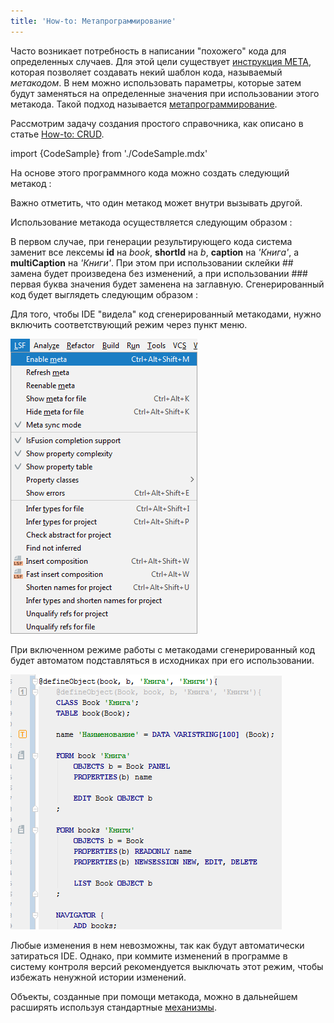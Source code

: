 ```yaml
---
title: 'How-to: Метапрограммирование'
---
```


Часто возникает потребность в написании "похожего" кода для определенных случаев. Для этой цели существует [инструкция META](Инструкция_META.md), которая позволяет создавать некий шаблон кода, называемый *метакодом*. В нем можно использовать параметры, которые затем будут заменяться на определенные значения при использовании этого метакода. Такой подход называется [метапрограммирование](Метапрограммирование.md).

Рассмотрим задачу создания простого справочника, как описано в статье [How-to: CRUD](How-to_CRUD.md).

import {CodeSample} from './CodeSample.mdx'

<CodeSample url="https://ru-documentation.lsfusion.org/sample?file=UseCaseCRUD&block=sample2"/>

<CodeSample url="https://ru-documentation.lsfusion.org/sample?file=UseCaseCRUD&block=solution2"/>

На основе этого программного кода можно создать следующий метакод :

<CodeSample url="https://ru-documentation.lsfusion.org/sample?file=UseCaseMeta&block=defineobject"/>

Важно отметить, что один метакод может внутри вызывать другой.

Использование метакода осуществляется следующим образом :

<CodeSample url="https://ru-documentation.lsfusion.org/sample?file=UseCaseMeta&block=defineobject"/>

В первом случае, при генерации результирующего кода система заменит все лексемы **id** на *book*, **shortId** на *b*, **caption** на *'Книга'*, а **multiCaption** на *'Книги'*. При этом при использовании склейки \#\# замена будет произведена без изменений, а при использовании \#\#\# первая буква значения будет заменена на заглавную. Сгенерированный код будет выглядеть следующим образом :

<CodeSample url="https://ru-documentation.lsfusion.org/sample?file=UseCaseMetaResult&block=usedefineobject"/>

Для того, чтобы IDE "видела" код сгенерированный метакодами, нужно включить соответствующий режим через пункт меню.

![](attachments/46367754/46367760.png)

При включенном режиме работы с метакодами сгенерированный код будет автоматом подставляться в исходниках при его использовании.

![](attachments/46367754/46367761.png)

Любые изменения в нем невозможны, так как будут автоматически затираться IDE. Однако, при коммите изменений в программе в систему контроля версий рекомендуется выключать этот режим, чтобы избежать ненужной истории изменений.

Объекты, созданные при помощи метакода, можно в дальнейшем расширять используя стандартные [механизмы](How-to_Расширения.md).

<CodeSample url="https://ru-documentation.lsfusion.org/sample?file=UseCaseMetaResult&block=extenddefineobject"/>

